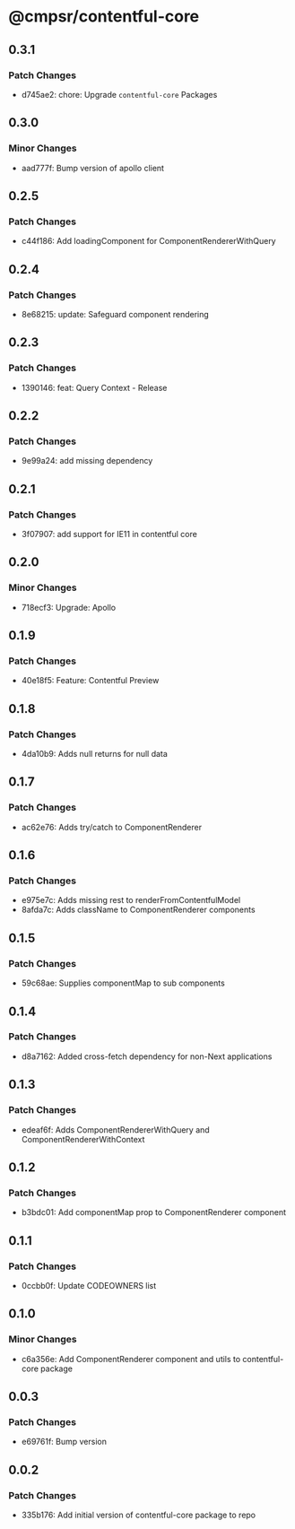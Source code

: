 # @cmpsr/contentful-core

## 0.3.1

### Patch Changes

- d745ae2: chore: Upgrade `contentful-core` Packages

## 0.3.0

### Minor Changes

- aad777f: Bump version of apollo client

## 0.2.5

### Patch Changes

- c44f186: Add loadingComponent for ComponentRendererWithQuery

## 0.2.4

### Patch Changes

- 8e68215: update: Safeguard component rendering

## 0.2.3

### Patch Changes

- 1390146: feat: Query Context - Release

## 0.2.2

### Patch Changes

- 9e99a24: add missing dependency

## 0.2.1

### Patch Changes

- 3f07907: add support for IE11 in contentful core

## 0.2.0

### Minor Changes

- 718ecf3: Upgrade: Apollo

## 0.1.9

### Patch Changes

- 40e18f5: Feature: Contentful Preview

## 0.1.8

### Patch Changes

- 4da10b9: Adds null returns for null data

## 0.1.7

### Patch Changes

- ac62e76: Adds try/catch to ComponentRenderer

## 0.1.6

### Patch Changes

- e975e7c: Adds missing rest to renderFromContentfulModel
- 8afda7c: Adds className to ComponentRenderer components

## 0.1.5

### Patch Changes

- 59c68ae: Supplies componentMap to sub components

## 0.1.4

### Patch Changes

- d8a7162: Added cross-fetch dependency for non-Next applications

## 0.1.3

### Patch Changes

- edeaf6f: Adds ComponentRendererWithQuery and ComponentRendererWithContext

## 0.1.2

### Patch Changes

- b3bdc01: Add componentMap prop to ComponentRenderer component

## 0.1.1

### Patch Changes

- 0ccbb0f: Update CODEOWNERS list

## 0.1.0

### Minor Changes

- c6a356e: Add ComponentRenderer component and utils to contentful-core package

## 0.0.3

### Patch Changes

- e69761f: Bump version

## 0.0.2

### Patch Changes

- 335b176: Add initial version of contentful-core package to repo

